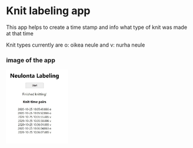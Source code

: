 # Knit labeling app

This app helps to create a time stamp and info what type of knit was made at that time

Knit types currently are o: oikea neule and v: nurha neule

### image of the app

<img src= 'src/images/finished_knitting.JPG' alt='Image of app' height='200'/>
